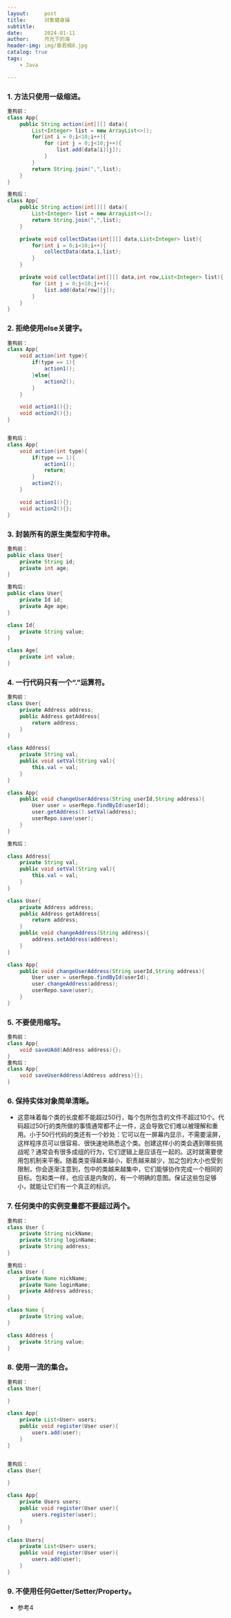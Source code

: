 ```yaml
---
layout:     post
title:      对象健身操
subtitle:   
date:       2024-01-11
author:     月光下的海
header-img: img/章若楠8.jpg
catalog: true
tags:
    - Java

---
```


### 1. 方法只使用一级缩进。

```java
重构前：
class App{
    public String action(int[][] data){
        List<Integer> list = new ArrayList<>();
        for(int i = 0;i<10;i++){
            for (int j = 0;j<10;j++){
                list.add(data[i][j]);
            }
        }
        return String.join(",",list);
    }
}

重构后：
class App{
    public String action(int[][] data){
        List<Integer> list = new ArrayList<>();
        return String.join(",",list);
    }

    private void collectDatas(int[][] data,List<Integer> list){
        for(int i = 0;i<10;i++){
            collectData(data,i,list);
        }
    }

    private void collectData(int[][] data,int row,List<Integer> list){
        for (int j = 0;j<10;j++){
            list.add(data[row][j]);
        }
    }
}
```

### 2. 拒绝使用else关键字。

```java
重构前：
class App{
    void action(int type){
        if(type == 1){
            action1();
        }else{
            action2();
        }
    }

    void action1(){};
    void action2(){};
}


重构后：
class App{
    void action(int type){
        if(type == 1){
            action1();
            return;
        }
        action2();
    } 

    void action1(){};
    void action2(){};
}
```

### 3. 封装所有的原生类型和字符串。

```java
重构前：
public class User{
    private String id;
    private int age;
}

重构后:
public class User{
    private Id id;
    private Age age;
}

class Id{
    private String value;
}

class Age{
    private int value;
}
```

### 4. 一行代码只有一个“.”运算符。

```java
重构前：
class User{
    private Address address;
    public Address getAddress{
        return address;
    }
}

class Address{
    private String val;
    public void setVal(String val){
        this.val = val;
    }
}

class App{
    public void changeUserAddress(String userId,String address){
        User user = userRepo.findById(userId);
        user.getAddress().setVal(address);
        userRepo.save(user);
    }
}

重构后：

class Address{
    private String val;
    public void setVal(String val){
        this.val = val;
    }
}

class User{
    private Address address;
    public Address getAddress{
        return address;
    }
    public void changeAddress(String address){
        address.setAddress(address);
    }
}

class App{
    public void changeUserAddress(String userId,String address){
        User user = userRepo.findById(userId);
        user.changeAddress(address);
        userRepo.save(user);
    }
}
```

### 5. 不要使用缩写。

```java
重构前：
class App{
    void saveUAdd(Address address){};   
}
重构后：
class App{
    void saveUserAddress(Address address){};
}
```

### 6. 保持实体对象简单清晰。

- 这意味着每个类的长度都不能超过50行，每个包所包含的文件不超过10个。代码超过50行的类所做的事情通常都不止一件，这会导致它们难以被理解和重用。小于50行代码的类还有一个妙处：它可以在一屏幕内显示，不需要滚屏，这样程序员可以很容易、很快速地熟悉这个类。创建这样小的类会遇到哪些挑战呢？通常会有很多成组的行为，它们逻辑上是应该在一起的。这时就需要使用包机制来平衡。随着类变得越来越小，职责越来越少，加之包的大小也受到限制，你会逐渐注意到，包中的类越来越集中，它们能够协作完成一个相同的目标。包和类一样，也应该是内聚的，有一个明确的意图。保证这些包足够小，就能让它们有一个真正的标识。

### 7. 任何类中的实例变量都不要超过两个。

```java
重构前：
class User {
    private String nickName;
    private String loginName;
    private String address;
}

重构后：
class User {
    private Name nickName;
    private Name loginName;
    private Address address;
}

class Name {
    private String value;
}

class Address {
    private String value;
}
```

### 8. 使用一流的集合。

```java
重构前：
class User{

}

class App{
    private List<User> users;
    public void register(User user){
        users.add(user);
    }
}


重构后：
class User{

}

class App{
    private Users users;
    public void register(User user){
        users.register(user);
    }
}

class Users{
    private List<User> users;
    public void register(User user){
        users.add(user);
    }
}
```

### 9. 不使用任何Getter/Setter/Property。

- 参考4